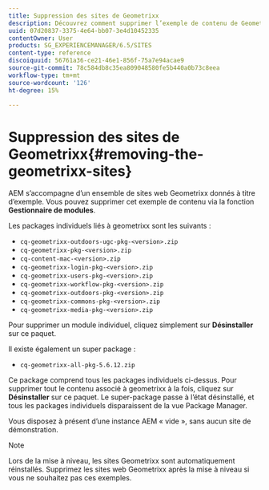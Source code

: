 ```yaml
---
title: Suppression des sites de Geometrixx
description: Découvrez comment supprimer l’exemple de contenu de Geometrixx.
uuid: 07d20837-3375-4e64-bb07-3e4d10452335
contentOwner: User
products: SG_EXPERIENCEMANAGER/6.5/SITES
content-type: reference
discoiquuid: 56761a36-ce21-46e1-856f-75a7e94acae9
source-git-commit: 78c584db8c35ea809048580fe5b440a0b73c8eea
workflow-type: tm+mt
source-wordcount: '126'
ht-degree: 15%

---
```



# Suppression des sites de Geometrixx{#removing-the-geometrixx-sites}

AEM s’accompagne d’un ensemble de sites web Geometrixx donnés à titre d’exemple. Vous pouvez supprimer cet exemple de contenu via la fonction **Gestionnaire de modules**.

Les packages individuels liés à geometrixx sont les suivants :

* `cq-geometrixx-outdoors-ugc-pkg-<version>.zip`
* `cq-geometrixx-pkg-<version>.zip`
* `cq-content-mac-<version>.zip`
* `cq-geometrixx-login-pkg-<version>.zip`
* `cq-geometrixx-users-pkg-<version>.zip`
* `cq-geometrixx-workflow-pkg-<version>.zip`
* `cq-geometrixx-outdoors-pkg-<version>.zip`
* `cq-geometrixx-commons-pkg-<version>.zip`
* `cq-geometrixx-media-pkg-<version>.zip`

Pour supprimer un module individuel, cliquez simplement sur **Désinstaller** sur ce paquet.

Il existe également un super package :

* `cq-geometrixx-all-pkg-5.6.12.zip`

Ce package comprend tous les packages individuels ci-dessus. Pour supprimer tout le contenu associé à geometrixx à la fois, cliquez sur **Désinstaller** sur ce paquet. Le super-package passe à l’état désinstallé, et tous les packages individuels disparaissent de la vue Package Manager.

Vous disposez à présent d’une instance AEM « vide », sans aucun site de démonstration.

>[!NOTE]
>
>Lors de la mise à niveau, les sites Geometrixx sont automatiquement réinstallés. Supprimez les sites web Geometrixx après la mise à niveau si vous ne souhaitez pas ces exemples.

